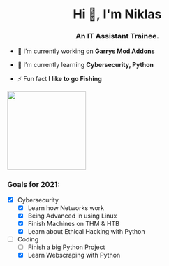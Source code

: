 <h1 align="center">Hi 👋, I'm Niklas</h1>
<h3 align="center">An IT Assistant Trainee.</h3>

- 🔭 I’m currently working on **Garrys Mod Addons**

- 🌱 I’m currently learning **Cybersecurity, Python**

- ⚡ Fun fact **I like to go Fishing**


<img height="180em" src="https://github-readme-stats.vercel.app/api?username=NiiklasDEVGapur&show_icons=true&hide_border=true&&count_private=true&include_all_commits=true" />

<h3 align="left">Goals for 2021:</h3>

- [x] Cybersecurity
    - [x] Learn how Networks work
    - [x] Being Advanced in using Linux
    - [x] Finish Machines on THM & HTB
    - [x] Learn about Ethical Hacking with Python
- [ ] Coding
    - [ ] Finish a big Python Project
    - [x] Learn Webscraping with Python
